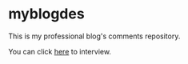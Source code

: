 # myblogdes

This is my professional blog's  comments repository.

You can click [here](https://www.xuhuiblog.cn ) to interview.
